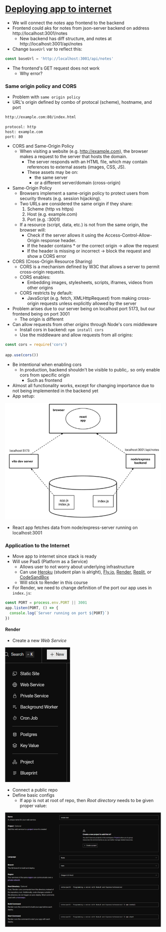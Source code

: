 # [Deploying app to internet](https://fullstackopen.com/en/part3/deploying_app_to_internet)

- We will connect the _notes_ app frontend to the backend 
- Frontend could aks for notes from json-server backend on address http://localhost:3001/notes
  - New backend has diff structure, and notes at http://localhost:3001/api/notes
- Change `baseUrl` var to reflect this:

```js
const baseUrl = 'http://localhost:3001/api/notes'
```

- The frontend's GET request does not work
  - Why error?

### Same origin policy and CORS

- Problem with `same origin policy`
- URL's origin defined by combo of protocal (scheme), hostname, and port

```
http://example.com:80/index.html
  
protocol: http
host: example.com
port: 80
```
- CORS and Same-Origin Policy
  - When visiting a website (e.g. http://example.com), the browser makes a request to the server that hosts the domain.
    - The server responds with an HTML file, which may contain references to external assets (images, CSS, JS).
    - These assets may be on:
      - the same server
      - or a different server/domain (cross-origin)
- Same-Origin Policy
  - Browsers implement a same-origin policy to protect users from security threats (e.g. session hijacking).
  - Two URLs are considered the same origin if they share:
    1. Scheme (http vs https)
    2. Host (e.g. example.com)
    3. Port (e.g. :3001)
  - If a resource (script, data, etc.) is not from the same origin, the browser will:
    - Check if the server allows it using the Access-Control-Allow-Origin response header.
    - If the header contains * or the correct origin → allow the request
    - If the header is missing or incorrect → block the request and show a CORS error
- CORS (Cross-Origin Resource Sharing)
  - CORS is a mechanism defined by W3C that allows a server to permit cross-origin requests.
  - CORS enables:
    - Embedding images, stylesheets, scripts, iframes, videos from other origins
  - CORS restricts by default:
    - JavaScript (e.g. fetch, XMLHttpRequest) from making cross-origin requests unless explicitly allowed by the server
- Problem arises due to our server being on localhost port 5173, but our frontend being on port 3001
  - The origin is different
- Can allow requests from other _origins_ through Node's cors middleware
  - Install cors in backend: `npm install cors`
  - Use the middleware and allow requests from all origins:

```js
const cors = require('cors')

app.use(cors())
```

- Be intentional when enabling cors
  - In production, backend shouldn't be visible to public,. so only enable cors from specific origin
    - Such as frontend
- Almost all functionality works, except for changing importance due to not being implemented in the backend yet
- App setup:

![alt text](images/app-setup.png)

- React app fetches data from node/express-server running on localhost:3001

### Application to the Internet

- Move app to internet since stack is ready
- Will use PaaS (Platform as a Service)
  - Allows user to not worry about underlying infrastructure
  - Can use [Heroku](http://heroku.com/) (student plan is alright), [Fly.io](https://fly.io/), [Render](https://render.com/), [Replit](https://replit.com/), or [CodeSandBox](https://codesandbox.io/)
  - Will stick to Render in this course
- For Render, we need to change definition of the port our app uses in `index.js`:

```js
const PORT = process.env.PORT || 3001
app.listen(PORT, () => {
  console.log(`Server running on port ${PORT}`)
})
```

#### Render

- Create a new _Web Service_

![alt text](images/render-new-webservice.png)

- Connect a public repo
- Define basic configs
  - If app is not at root of repo, then _Root directory_ needs to be given proper value:

![alt text](images/render-configs.png)